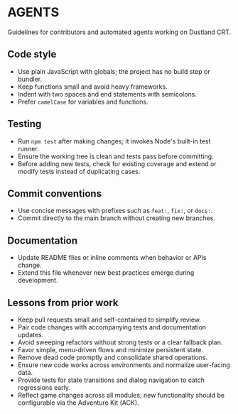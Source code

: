 # AGENTS

Guidelines for contributors and automated agents working on Dustland CRT.

## Code style
- Use plain JavaScript with globals; the project has no build step or bundler.
- Keep functions small and avoid heavy frameworks.
- Indent with two spaces and end statements with semicolons.
- Prefer `camelCase` for variables and functions.

## Testing
- Run `npm test` after making changes; it invokes Node's built-in test runner.
- Ensure the working tree is clean and tests pass before committing.
- Before adding new tests, check for existing coverage and extend or modify tests instead of duplicating cases.

## Commit conventions
- Use concise messages with prefixes such as `feat:`, `fix:`, or `docs:`.
- Commit directly to the main branch without creating new branches.

## Documentation
- Update README files or inline comments when behavior or APIs change.
- Extend this file whenever new best practices emerge during development.

## Lessons from prior work
- Keep pull requests small and self-contained to simplify review.
- Pair code changes with accompanying tests and documentation updates.
- Avoid sweeping refactors without strong tests or a clear fallback plan.
- Favor simple, menu-driven flows and minimize persistent state.
- Remove dead code promptly and consolidate shared operations.
- Ensure new code works across environments and normalize user-facing data.
- Provide tests for state transitions and dialog navigation to catch regressions early.
- Reflect game changes across all modules; new functionality should be configurable via the Adventure Kit (ACK).

